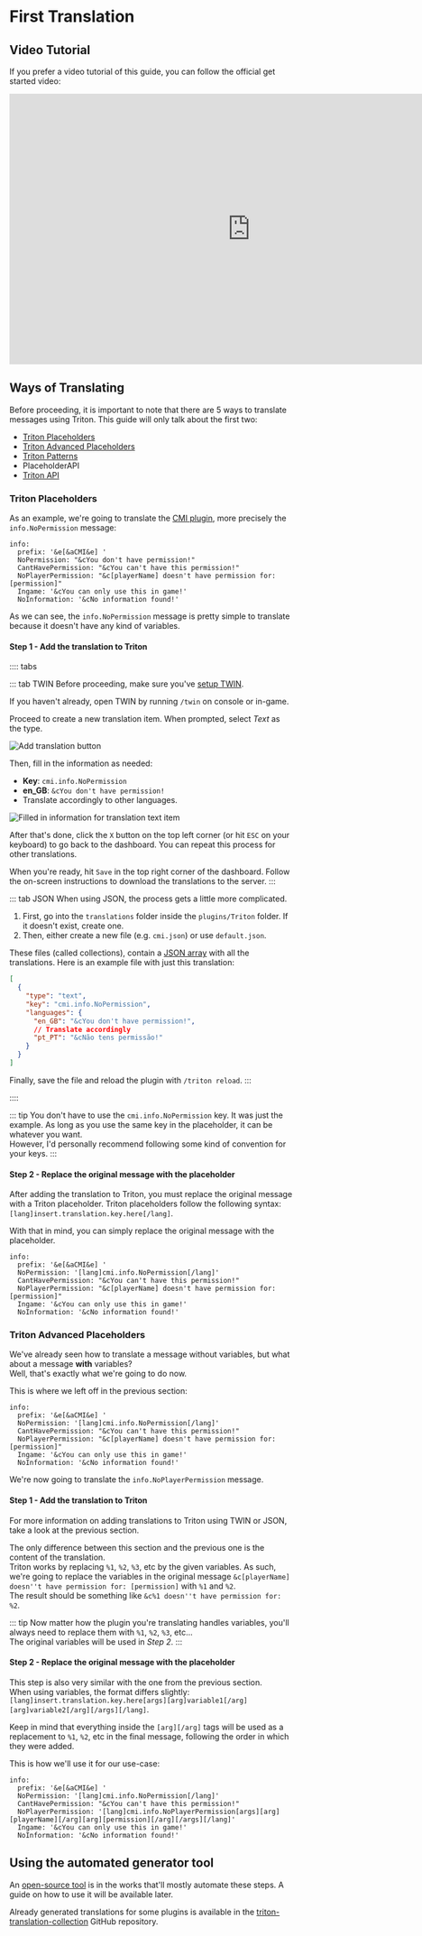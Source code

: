 # First Translation

## Video Tutorial

If you prefer a video tutorial of this guide, you can follow the official get started video:

<div class="video-wrapper">
<iframe width="853" height="480" src="https://www.youtube.com/embed/ZJQUd1oD1EY" frameborder="0" allow="accelerometer; autoplay; encrypted-media; gyroscope; picture-in-picture" allowfullscreen></iframe>
</div>

## Ways of Translating

Before proceeding, it is important to note that there are 5 ways to translate messages using Triton.
This guide will only talk about the first two:

- [Triton Placeholders](/concepts/placeholders)
- [Triton Advanced Placeholders](/concepts/placeholders.html#advanced-placeholders-using-variables)
- [Triton Patterns](/concepts/patterns)
- PlaceholderAPI
- [Triton API](/programatic-api/getting-started)

### Triton Placeholders

As an example, we're going to translate the [CMI plugin](https://www.spigotmc.org/resources/cmi-270-commands-insane-kits-portals-essentials-economy-mysql-sqlite-much-more.3742/),
more precisely the `info.NoPermission` message:

```yaml{3}
info:
  prefix: '&e[&aCMI&e] '
  NoPermission: "&cYou don't have permission!"
  CantHavePermission: "&cYou can't have this permission!"
  NoPlayerPermission: "&c[playerName] doesn't have permission for: [permission]"
  Ingame: '&cYou can only use this in game!'
  NoInformation: '&cNo information found!'
```

As we can see, the `info.NoPermission` message is pretty simple to translate because it doesn't have any kind of variables.

#### Step 1 - Add the translation to Triton

:::: tabs

::: tab TWIN
Before proceeding, make sure you've [setup TWIN](/getting-started/initial-configuration#translations).

If you haven't already, open TWIN by running `/twin` on console or in-game.

Proceed to create a new translation item. When prompted, select _Text_ as the type.

![Add translation button](./first-translation1.png)

Then, fill in the information as needed:

- **Key**: `cmi.info.NoPermission`
- **en_GB**: `&cYou don't have permission!`
- Translate accordingly to other languages.

![Filled in information for translation text item](./first-translation2.png)

After that's done, click the `X` button on the top left corner (or hit `ESC` on your keyboard) to go back to the dashboard.
You can repeat this process for other translations.

When you're ready, hit `Save` in the top right corner of the dashboard.
Follow the on-screen instructions to download the translations to the server.
:::

::: tab JSON
When using JSON, the process gets a little more complicated.

1. First, go into the `translations` folder inside the `plugins/Triton` folder. If it doesn't exist, create one.
2. Then, either create a new file (e.g. `cmi.json`) or use `default.json`.

These files (called collections), contain a [JSON array](https://www.javatpoint.com/json-array) with all the translations.
Here is an example file with just this translation:

```json
[
  {
    "type": "text",
    "key": "cmi.info.NoPermission",
    "languages": {
      "en_GB": "&cYou don't have permission!",
      // Translate accordingly
      "pt_PT": "&cNão tens permissão!"
    }
  }
]
```

Finally, save the file and reload the plugin with `/triton reload`.
:::

::::

::: tip
You don't have to use the `cmi.info.NoPermission` key. It was just the example.
As long as you use the same key in the placeholder, it can be whatever you want.  
However, I'd personally recommend following some kind of convention for your keys.
:::

#### Step 2 - Replace the original message with the placeholder

After adding the translation to Triton, you must replace the original message with a Triton placeholder.
Triton placeholders follow the following syntax: `[lang]insert.translation.key.here[/lang]`.

With that in mind, you can simply replace the original message with the placeholder.

```yaml{3}
info:
  prefix: '&e[&aCMI&e] '
  NoPermission: '[lang]cmi.info.NoPermission[/lang]'
  CantHavePermission: "&cYou can't have this permission!"
  NoPlayerPermission: "&c[playerName] doesn't have permission for: [permission]"
  Ingame: '&cYou can only use this in game!'
  NoInformation: '&cNo information found!'
```

### Triton Advanced Placeholders

We've already seen how to translate a message without variables,
but what about a message **with** variables?  
Well, that's exactly what we're going to do now.

This is where we left off in the previous section:

```yaml{5}
info:
  prefix: '&e[&aCMI&e] '
  NoPermission: '[lang]cmi.info.NoPermission[/lang]'
  CantHavePermission: "&cYou can't have this permission!"
  NoPlayerPermission: "&c[playerName] doesn't have permission for: [permission]"
  Ingame: '&cYou can only use this in game!'
  NoInformation: '&cNo information found!'
```

We're now going to translate the `info.NoPlayerPermission` message.

#### Step 1 - Add the translation to Triton

For more information on adding translations to Triton using TWIN or JSON,
take a look at the previous section.

The only difference between this section and the previous one
is the content of the translation.  
Triton works by replacing `%1`, `%2`, `%3`, etc by the given variables.
As such, we're going to replace the variables in the original message
`&c[playerName] doesn''t have permission for: [permission]` with `%1` and `%2`.  
The result should be something like `&c%1 doesn''t have permission for: %2`.

::: tip
Now matter how the plugin you're translating handles variables,
you'll always need to replace them with `%1`, `%2`, `%3`, etc...  
The original variables will be used in _Step 2_.
:::

#### Step 2 - Replace the original message with the placeholder

This step is also very similar with the one from the previous section.  
When using variables, the format differs slightly:
`[lang]insert.translation.key.here[args][arg]variable1[/arg][arg]variable2[/arg][/args][/lang]`.

Keep in mind that everything inside the `[arg][/arg]` tags will be used as a replacement
to `%1`, `%2`, etc in the final message, following the order in which they were added.

This is how we'll use it for our use-case:

```yaml{5}
info:
  prefix: '&e[&aCMI&e] '
  NoPermission: '[lang]cmi.info.NoPermission[/lang]'
  CantHavePermission: "&cYou can't have this permission!"
  NoPlayerPermission: '[lang]cmi.info.NoPlayerPermission[args][arg][playerName][/arg][arg][permission][/arg][/args][/lang]'
  Ingame: '&cYou can only use this in game!'
  NoInformation: '&cNo information found!'
```

## Using the automated generator tool

An [open-source tool](https://triton-generator.rexcantor64.com/) is in the works
that'll mostly automate these steps.
A guide on how to use it will be available later.

Already generated translations for some plugins is available in the
[triton-translation-collection](https://github.com/tritonmc/triton-translation-collection)
GitHub repository.
